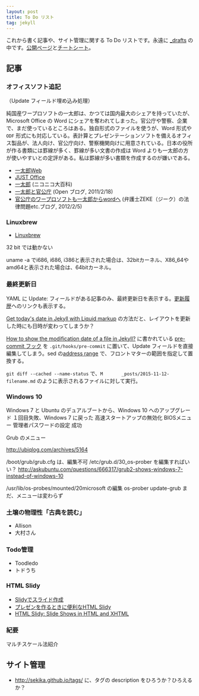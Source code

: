 ```yaml
---
layout: post
title: To Do リスト
tag: jekyll
---
```

これから書く記事や、サイト管理に関する To Do リストです。永遠に [_drafts](https://github.com/sekika/sekika.github.io/tree/master/_drafts) の中です。[公開ページ](http://sekika.github.io)と[チートシート](http://sekika.github.io/2015/10/12/cheetsheet/)。

## 記事 ##

### オフィスソフト追記 ###

（Update フィールド埋め込み処理）

純国産ワープロソフトの一太郎は、かつては国内最大のシェアを持っていたが、Microsoft Office の Word にシェアを奪われてしまった。官公庁や警察、企業で、まだ使っているところはある。独自形式のファイルを使うが、Word 形式や ```ODF``` 形式にも対応している。表計算とプレゼンテーションソフトを備えるオフィス製品が、法人向け、官公庁向け、警察機関向けに用意されている。日本の役所が作る書類には罫線が多く、罫線が多い文書の作成は Word よりも一太郎の方が使いやすいとの定評がある。私は罫線が多い書類を作成するのが嫌いである。

- [一太郎Web](http://www.ichitaro.com/)
- [JUST Office](http://www.justsystems.com/jp/products/justoffice/)
- [一太郎](http://dic.nicovideo.jp/a/%E4%B8%80%E5%A4%AA%E9%83%8E) (ニコニコ大百科)
- [一太郎と官公庁](http://openblog.meblog.biz/article/4178623.html) (Open ブログ, 2011/2/18)
- [官公庁のワープロソフトも一太郎からwordへ](http://saiunlaw.blog40.fc2.com/blog-entry-248.html) (弁護士ZEKE（ジーク）の法律問題etc.ブログ, 2012/2/5)

### Linuxbrew ###

- [Linuxbrew](https://github.com/Homebrew/linuxbrew)

32 bit では動かない

uname -a でi686, i686, i386と表示された場合は、32bitカーネル、X86_64やamd64と表示された場合は、64bitカーネル。

### 最終更新日 ###

YAML に Update: フィールドがある記事のみ、最終更新日を表示する。[更新履歴](https://github.com/sekika/sekika.github.io/commits/master/_posts/2015-10-27-open-command.md)へのリンクも表示する。

[Get today's date in Jekyll with Liquid markup](http://stackoverflow.com/questions/12464656/get-todays-date-in-jekyll-with-liquid-markup) の方法だと、レイアウトを更新した時にも日時が変わってしまうか？

[How to show the modification date of a file in Jekyll?](http://stackoverflow.com/questions/14978474/how-to-show-the-modification-date-of-a-file-in-jekyll) に書かれている [pre-commit フック](https://git-scm.com/book/ja/v2/Git-%E3%81%AE%E3%82%AB%E3%82%B9%E3%82%BF%E3%83%9E%E3%82%A4%E3%82%BA-Git-%E3%83%95%E3%83%83%E3%82%AF) を ```.git/hooks/pre-commit``` に置いて、Update フィールドを直接編集してしまう。sed の[address range](http://sed.sourceforge.net/sedfaq3.html) で、フロントマターの範囲を指定して置換する。

```git diff --cached --name-status``` で、```M       _posts/2015-11-12-filename.md``` のように表示されるファイルに対して実行。

### Windows 10 ###
Windows 7 と Ubuntu のデュアルブートから、Windows 10 へのアップグレード
１回目失敗、Windows 7 に戻った
高速スタートアップの無効化
BIOSメニュー
管理者パスワードの設定
成功

Grub のメニュー

http://ubiqlog.com/archives/5164

/boot/grub/grub.cfg は、編集不可
/etc/grub.d/30_os-prober を編集すればいい？
http://askubuntu.com/questions/666317/grub2-shows-windows-7-instead-of-windows-10

/usr/lib/os-probes/mounted/20microsoft の編集
os-prober
update-grub
まだ、メニューは変わらず


### 土壌の物理性「古典を読む」
- Allison
- 大村さん

### Todo管理
- Toodledo
- トドうち

### HTML Slidy
- [Slidyでスライド作成](http://d.hatena.ne.jp/haradago/20070919/p1)
- [プレゼンを作るときに便利なHTML Slidy](http://blueskis.wktk.so/blog/2012/05/html-slidy/#.Vixm_67hDaZ)
- [HTML Slidy: Slide Shows in HTML and XHTML](http://www.w3.org/Talks/Tools/Slidy2/)

### 紀要
マルチスケール法紹介

## サイト管理 ##
- http://sekika.github.io/tags/ に、タグの description をひろうか？ひろえるか？

